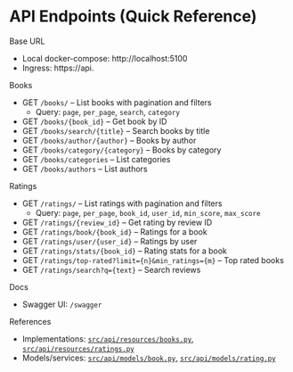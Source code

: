 # API Endpoints (Quick Reference)

Base URL
- Local docker-compose: http://localhost:5100
- Ingress: https://api.<domain>

Books
- GET `/books/` – List books with pagination and filters
  - Query: `page`, `per_page`, `search`, `category`
- GET `/books/{book_id}` – Get book by ID
- GET `/books/search/{title}` – Search books by title
- GET `/books/author/{author}` – Books by author
- GET `/books/category/{category}` – Books by category
- GET `/books/categories` – List categories
- GET `/books/authors` – List authors

Ratings
- GET `/ratings/` – List ratings with pagination and filters
  - Query: `page`, `per_page`, `book_id`, `user_id`, `min_score`, `max_score`
- GET `/ratings/{review_id}` – Get rating by review ID
- GET `/ratings/book/{book_id}` – Ratings for a book
- GET `/ratings/user/{user_id}` – Ratings by user
- GET `/ratings/stats/{book_id}` – Rating stats for a book
- GET `/ratings/top-rated?limit={n}&min_ratings={m}` – Top rated books
- GET `/ratings/search?q={text}` – Search reviews

Docs
- Swagger UI: `/swagger`

References
- Implementations: [`src/api/resources/books.py`](../src/api/resources/books.py), [`src/api/resources/ratings.py`](../src/api/resources/ratings.py)
- Models/services: [`src/api/models/book.py`](../src/api/models/book.py), [`src/api/models/rating.py`](../src/api/models/rating.py)
